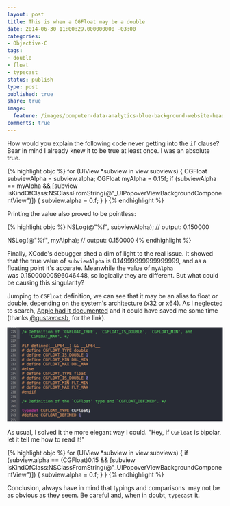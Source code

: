 ```yaml
---
layout: post
title: This is when a CGFloat may be a double
date: 2014-06-30 11:00:29.000000000 -03:00
categories:
- Objective-C
tags:
- double
- float
- typecast
status: publish
type: post
published: true
share: true
image:
  feature: /images/computer-data-analytics-blue-background-website-header.jpg
comments: true
---
```


How would you explain the following code never getting into the `if` clause? Bear in mind I already knew it to be true at least once. I was an absolute true.

{% highlight objc %}
for (UIView *subview in view.subviews)
{
    CGFloat subviewAlpha = subview.alpha;
    CGFloat myAlpha = 0.15f;
    if (subviewAlpha == myAlpha &&
        [subview isKindOfClass:NSClassFromString(@"_UIPopoverViewBackgroundComponentView")])
    {
        subview.alpha = 0.f;
    }
 }
{% endhighlight %}

<!-- more -->

Printing the value also proved to be pointless:

{% highlight objc %}
NSLog(@"%f", subviewAlpha);
// output: 0.150000

NSLog(@"%f", myAlpha);
// output: 0.150000
{% endhighlight %}

Finally, XCode's debugger shed a dim of light to the real issue. It showed that the true value of `subviewAlpha` is 0.14999999999999999, and as a floating point it's accurate. Meanwhile the value of `myAlpha` was 0.15000000596046448, so logically they are different. But what could be causing this singularity?

Jumping to `CGFloat` definition, we can see that it may be an alias to float or double, depending on the system's architecture (x32 or x64). As I neglected to search, [Apple had it documented](https://developer.apple.com/library/prerelease/ios/documentation/GraphicsImaging/Reference/CGGeometry/index.html#//apple_ref/doc/constant_group/CGFloat_Informational_Macros) and it could have saved me some time (thanks [@gustavocsb](https://twitter.com/gustavocsb/status/482602061352423424), for the link).

[![](/images/Screen-Shot-2014-06-28-at-12.53.35-AM.png)](/images/Screen-Shot-2014-06-28-at-12.53.35-AM.png)

As usual, I solved it the more elegant way I could. "Hey, if `CGFloat` is bipolar, let it tell me how to read it!"

{% highlight objc %}
for (UIView *subview in view.subviews)
{
    if (subview.alpha == (CGFloat)0.15 &&
        [subview isKindOfClass:NSClassFromString(@"_UIPopoverViewBackgroundComponentView")])
    {
        subview.alpha = 0.f;
    }
 }
{% endhighlight %}

 Conclusion, always have in mind that typings and comparisons  may not be as obvious as they seem. Be careful and, when in doubt, `typecast` it.
